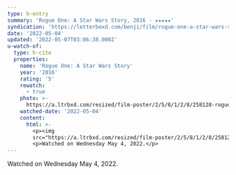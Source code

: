 ```yaml
---
type: h-entry
summary: 'Rogue One: A Star Wars Story, 2016 - ★★★★★'
syndication: 'https://letterboxd.com/benji/film/rogue-one-a-star-wars-story/3/'
date: '2022-05-04'
updated: '2022-05-07T03:06:38.000Z'
u-watch-of:
  type: h-cite
  properties:
    name: 'Rogue One: A Star Wars Story'
    year: '2016'
    rating: '5'
    rewatch:
      - true
    photo: >-
      https://a.ltrbxd.com/resized/film-poster/2/5/8/1/2/8/258128-rogue-one-a-star-wars-story-0-600-0-900-crop.jpg?v=eff30d0282
    watched-date: '2022-05-04'
    content:
      html: >-
        <p><img
        src="https://a.ltrbxd.com/resized/film-poster/2/5/8/1/2/8/258128-rogue-one-a-star-wars-story-0-600-0-900-crop.jpg?v=eff30d0282"/></p>
        <p>Watched on Wednesday May 4, 2022.</p>
---
```

Watched on Wednesday May 4, 2022.
